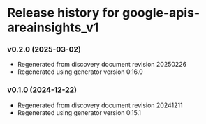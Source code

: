 # Release history for google-apis-areainsights_v1

### v0.2.0 (2025-03-02)

* Regenerated from discovery document revision 20250226
* Regenerated using generator version 0.16.0

### v0.1.0 (2024-12-22)

* Regenerated from discovery document revision 20241211
* Regenerated using generator version 0.15.1

